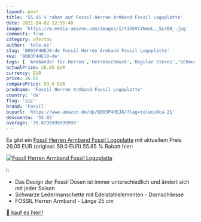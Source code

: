 ```yaml
---
layout: post
title: '55.85 % rabat auf Fossil Herren Armband Fossil Logoplatte'
date: 2021-04-02 12:55:48
image: 'https://m.media-amazon.com/images/I/41SGVCYNoeL._SL400_.jpg'
comments: true
category: ofertas
author: 'tole.es'
slug: 'B003P4HEJ8-de Fossil Herren Armband Fossil Logoplatte'
sku: 'B003P4HEJ8-de'
tags: [ 'Armbänder für Herren','Herrenschmuck','Regular Stores','Schmuck','Shops','fossil', ]
actualPrice: 26.05 EUR
currency: EUR
price: 26.05
comparePrice: 59.0 EUR
prodname: 'Fossil Herren Armband Fossil Logoplatte'
country: 'de'
flag: '🇩🇪'
brand: 'Fossil'
buyurl: 'https://www.amazon.de/dp/B003P4HEJ8/?tag=tolees0ca-21'
descuento: '55.85'
average: '35.8799999999999'
---
```


Es gibt ein [Fossil Herren Armband Fossil Logoplatte](https://www.amazon.de/dp/B003P4HEJ8/?tag=tolees0ca-21) mit aktuellem Preis 26.05 EUR (original: 59.0 EUR) 55.85 % Rabatt hier:

[![Fossil Herren Armband Fossil Logoplatte](https://m.media-amazon.com/images/I/41SGVCYNoeL._SL400_.jpg)](https://www.amazon.de/dp/B003P4HEJ8/?tag=tolees0ca-21)

ℹ️:

- Das Design der Fossil Dosen ist immer unterschiedlich und ändert sich mit jeder Saison
- Schwarze Ledermanschette mit Edelstahlelementen - Dornschliesse
- FOSSIL Herren Armband - Länge 25 cm

[🛒 kauf es hier!!](https://www.amazon.de/dp/B003P4HEJ8/?tag=tolees0ca-21)
